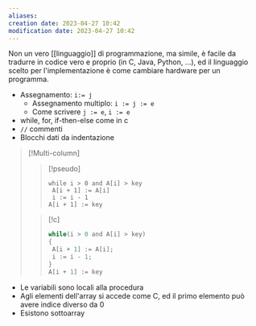 ```yaml
---
aliases: 
creation date: 2023-04-27 10:42
modification date: 2023-04-27 10:42
---
```


Non un vero [[linguaggio]] di programmazione, ma simile, è facile da tradurre in codice vero e proprio (in C, Java, Python, ...), ed il linguaggio scelto per l'implementazione è come cambiare hardware per un programma.

- Assegnamento: `i:= j`
	- Assegnamento multiplo: `i := j := e`
	- Come scrivere `j := e`, `i := e`
- while, for, if-then-else come in c
- `//` commenti
- Blocchi dati da indentazione


>[!Multi-column]
>
>>[!pseudo]
>>```clike
>>while i > 0 and A[i] > key
>>	A[i + 1] := A[i]
>>	i := i - 1
>>A[i + 1] := key
>>```
>
>>[!c]
>>```c
>>while(i > 0 and A[i] > key)
>>{
>>	A[i + 1] := A[i];
>>	i := i - 1;
>>}
>>A[i + 1] := key
>>```

- Le variabili sono locali alla procedura
- Agli elementi dell'array si accede come C, ed il primo elemento può avere indice diverso da 0
- Esistono sottoarray